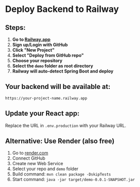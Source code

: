 # Deploy Backend to Railway

## Steps:

1. **Go to [Railway.app](https://railway.app)**
2. **Sign up/Login with GitHub**
3. **Click "New Project"**
4. **Select "Deploy from GitHub repo"**
5. **Choose your repository**
6. **Select the `demo` folder as root directory**
7. **Railway will auto-detect Spring Boot and deploy**

## Your backend will be available at:
`https://your-project-name.railway.app`

## Update your React app:
Replace the URL in `.env.production` with your Railway URL.

## Alternative: Use Render (also free)
1. Go to [render.com](https://render.com)
2. Connect GitHub
3. Create new Web Service
4. Select your repo and `demo` folder
5. Build command: `mvn clean package -DskipTests`
6. Start command: `java -jar target/demo-0.0.1-SNAPSHOT.jar`